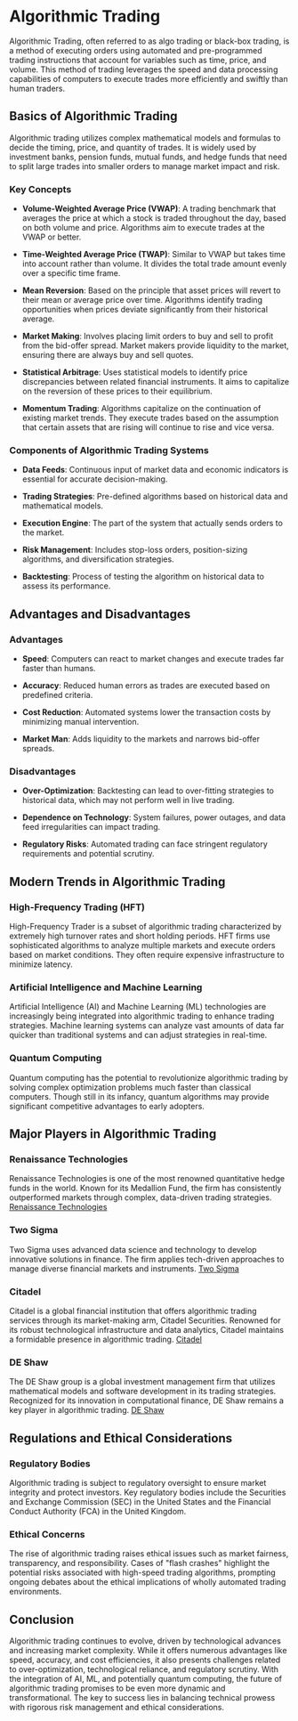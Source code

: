 # Algorithmic Trading

Algorithmic Trading, often referred to as algo trading or black-box trading, is a method of executing orders using automated and pre-programmed trading instructions that account for variables such as time, price, and volume. This method of trading leverages the speed and data processing capabilities of computers to execute trades more efficiently and swiftly than human traders.

## Basics of Algorithmic Trading

Algorithmic trading utilizes complex mathematical models and formulas to decide the timing, price, and quantity of trades. It is widely used by investment banks, pension funds, mutual funds, and hedge funds that need to split large trades into smaller orders to manage market impact and risk.

### Key Concepts

- **Volume-Weighted Average Price (VWAP)**: A trading benchmark that averages the price at which a stock is traded throughout the day, based on both volume and price. Algorithms aim to execute trades at the VWAP or better.
  
- **Time-Weighted Average Price (TWAP)**: Similar to VWAP but takes time into account rather than volume. It divides the total trade amount evenly over a specific time frame.

- **Mean Reversion**: Based on the principle that asset prices will revert to their mean or average price over time. Algorithms identify trading opportunities when prices deviate significantly from their historical average.

- **Market Making**: Involves placing limit orders to buy and sell to profit from the bid-offer spread. Market makers provide liquidity to the market, ensuring there are always buy and sell quotes.

- **Statistical Arbitrage**: Uses statistical models to identify price discrepancies between related financial instruments. It aims to capitalize on the reversion of these prices to their equilibrium.

- **Momentum Trading**: Algorithms capitalize on the continuation of existing market trends. They execute trades based on the assumption that certain assets that are rising will continue to rise and vice versa.

### Components of Algorithmic Trading Systems

- **Data Feeds**: Continuous input of market data and economic indicators is essential for accurate decision-making.
  
- **Trading Strategies**: Pre-defined algorithms based on historical data and mathematical models.

- **Execution Engine**: The part of the system that actually sends orders to the market.

- **Risk Management**: Includes stop-loss orders, position-sizing algorithms, and diversification strategies.

- **Backtesting**: Process of testing the algorithm on historical data to assess its performance.

## Advantages and Disadvantages

### Advantages

- **Speed**: Computers can react to market changes and execute trades far faster than humans.
  
- **Accuracy**: Reduced human errors as trades are executed based on predefined criteria.

- **Cost Reduction**: Automated systems lower the transaction costs by minimizing manual intervention.

- **Market Man**: Adds liquidity to the markets and narrows bid-offer spreads.

### Disadvantages

- **Over-Optimization**: Backtesting can lead to over-fitting strategies to historical data, which may not perform well in live trading.

- **Dependence on Technology**: System failures, power outages, and data feed irregularities can impact trading.

- **Regulatory Risks**: Automated trading can face stringent regulatory requirements and potential scrutiny.

## Modern Trends in Algorithmic Trading

### High-Frequency Trading (HFT)

High-Frequency Trader is a subset of algorithmic trading characterized by extremely high turnover rates and short holding periods. HFT firms use sophisticated algorithms to analyze multiple markets and execute orders based on market conditions. They often require expensive infrastructure to minimize latency.

### Artificial Intelligence and Machine Learning

Artificial Intelligence (AI) and Machine Learning (ML) technologies are increasingly being integrated into algorithmic trading to enhance trading strategies. Machine learning systems can analyze vast amounts of data far quicker than traditional systems and can adjust strategies in real-time.

### Quantum Computing

Quantum computing has the potential to revolutionize algorithmic trading by solving complex optimization problems much faster than classical computers. Though still in its infancy, quantum algorithms may provide significant competitive advantages to early adopters.

## Major Players in Algorithmic Trading

### Renaissance Technologies

Renaissance Technologies is one of the most renowned quantitative hedge funds in the world. Known for its Medallion Fund, the firm has consistently outperformed markets through complex, data-driven trading strategies. [Renaissance Technologies](https://www.rentec.com/)

### Two Sigma

Two Sigma uses advanced data science and technology to develop innovative solutions in finance. The firm applies tech-driven approaches to manage diverse financial markets and instruments. [Two Sigma](https://www.twosigma.com/)

### Citadel

Citadel is a global financial institution that offers algorithmic trading services through its market-making arm, Citadel Securities. Renowned for its robust technological infrastructure and data analytics, Citadel maintains a formidable presence in algorithmic trading. [Citadel](https://www.citadel.com/)

### DE Shaw

The DE Shaw group is a global investment management firm that utilizes mathematical models and software development in its trading strategies. Recognized for its innovation in computational finance, DE Shaw remains a key player in algorithmic trading. [DE Shaw](https://www.deshaw.com/)

## Regulations and Ethical Considerations

### Regulatory Bodies

Algorithmic trading is subject to regulatory oversight to ensure market integrity and protect investors. Key regulatory bodies include the Securities and Exchange Commission (SEC) in the United States and the Financial Conduct Authority (FCA) in the United Kingdom.

### Ethical Concerns

The rise of algorithmic trading raises ethical issues such as market fairness, transparency, and responsibility. Cases of "flash crashes" highlight the potential risks associated with high-speed trading algorithms, prompting ongoing debates about the ethical implications of wholly automated trading environments.

## Conclusion

Algorithmic trading continues to evolve, driven by technological advances and increasing market complexity. While it offers numerous advantages like speed, accuracy, and cost efficiencies, it also presents challenges related to over-optimization, technological reliance, and regulatory scrutiny. With the integration of AI, ML, and potentially quantum computing, the future of algorithmic trading promises to be even more dynamic and transformational. The key to success lies in balancing technical prowess with rigorous risk management and ethical considerations.